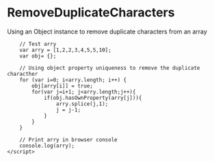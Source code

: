 # RemoveDuplicateCharacters
Using an Object instance to remove duplicate characters from an array
```<script>
	// Test arry
	var arry = [1,2,2,3,4,5,5,10];
	var obj= {};
	
	// Using object property uniqueness to remove the duplicate characther
	for (var i=0; i<arry.length; i++) {
		obj[arry[i]] = true;
		for(var j=i+1; j<arry.length;j++){
			if(obj.hasOwnProperty(arry[j])){
				arry.splice(j,1);
				j = j-1;
			}
		}
	}

	// Print arry in browser console
	console.log(arry);
</script>
```
